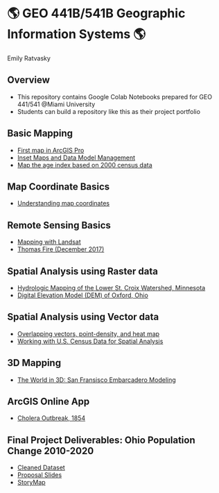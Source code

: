 # :earth_americas: GEO 441B/541B Geographic Information Systems :earth_americas:

Emily Ratvasky

## Overview
- This repository contains Google Colab Notebooks prepared for GEO 441/541 @Miami University
- Students can build a repository like this as their project portfolio

## Basic Mapping
- [First map in ArcGIS Pro](https://github.com/EmilyRatvasky/gis-project-portfolio-geo541b/blob/main/mapping-basics/First%20Map%20in%20ArcGIS%20Pro.ipynb)
- [Inset Maps and Data Model Management](https://github.com/EmilyRatvasky/gis-project-portfolio-geo541b/blob/main/mapping-basics/Inset%20Maps%20and%20Data%20Model%20Management.ipynb)
- [Map the age index based on 2000 census data](https://github.com/EmilyRatvasky/gis-project-portfolio-geo541b/blob/main/mapping-basics/Using%20Queries%20and%20Table-Joins.ipynb)

## Map Coordinate Basics
- [Understanding map coordinates](https://github.com/EmilyRatvasky/gis-project-portfolio-geo541b/blob/main/map-coordinate-basics/Understanding%20coordinate%20systems.ipynb)

## Remote Sensing Basics
- [Mapping with Landsat](https://github.com/EmilyRatvasky/gis-project-portfolio-geo541b/blob/main/landsat-basics/Mapping%20with%20Landsat.ipynb)
- [Thomas Fire (December 2017)](https://github.com/EmilyRatvasky/gis-project-portfolio-geo541b/blob/main/landsat-basics/Mapping%20the%20Thomas%20Fire_Dec2017.ipynb)

## Spatial Analysis using Raster data
- [Hydrologic Mapping of the Lower St. Croix Watershed, Minnesota](https://github.com/EmilyRatvasky/gis-project-portfolio-geo541b/blob/main/spatial-analysis-raster/DEM%20and%20Hydrology%20data.ipynb)
- [Digital Elevation Model (DEM) of Oxford, Ohio](https://github.com/EmilyRatvasky/gis-project-portfolio-geo541b/blob/main/spatial-analysis-raster/DEM%20of%20Oxford%20Ohio.ipynb)

## Spatial Analysis using Vector data
- [Overlapping vectors, point-density, and heat map](https://github.com/EmilyRatvasky/gis-project-portfolio-geo541b/blob/main/spatial-analysis-vector/Practicing%20spatial%20analysis%20of%20vector%20data.ipynb)
- [Working with U.S. Census Data for Spatial Analysis](https://github.com/EmilyRatvasky/gis-project-portfolio-geo541b/blob/main/spatial-analysis-vector/Spatial%20analysis%20of%20US%20Census%20data.ipynb)

## 3D Mapping
- [The World in 3D: San Fransisco Embarcadero Modeling](https://github.com/EmilyRatvasky/gis-project-portfolio-geo541b/blob/main/3D-mapping/SF%20Embarcadero%20Modeling_ratvasky.zip)

## ArcGIS Online App
- [Cholera Outbreak, 1854](https://miamioh.maps.arcgis.com/apps/instant/sidebar/index.html?appid=4e3a62b67bbd4778a3c44c7969b710a1)

## Final Project Deliverables: Ohio Population Change 2010-2020
- [Cleaned Dataset](https://github.com/EmilyRatvasky/gis-project-portfolio-geo541b/blob/main/OH-pop-change_2010-2020/OH20102020CT_pop_econ.lyrx)
- [Proposal Slides](https://docs.google.com/presentation/d/1oYHJrrFUIjM4xUzbpXjwi-7pgHBHU7o_1HAtHlwgteo/edit?usp=sharing)
- [StoryMap](https://arcg.is/0j0LCe)
